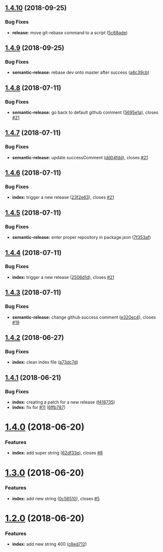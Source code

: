 ## [1.4.10](https://github.com/frontity/contribute/compare/v1.4.9...v1.4.10) (2018-09-25)


### Bug Fixes

* **release:** move git-rebase command to a script ([5c68ade](https://github.com/frontity/contribute/commit/5c68ade))

## [1.4.9](https://github.com/frontity/contribute/compare/v1.4.8...v1.4.9) (2018-09-25)


### Bug Fixes

* **semantic-release:** rebase dev onto master after success ([a8c39cb](https://github.com/frontity/contribute/commit/a8c39cb))

## [1.4.8](https://github.com/frontity/contribute/compare/v1.4.7...v1.4.8) (2018-07-11)


### Bug Fixes

* **semantic-release:** go back to default github comment ([5695e1a](https://github.com/frontity/contribute/commit/5695e1a)), closes [#21](https://github.com/frontity/contribute/issues/21)

## [1.4.7](https://github.com/frontity/contribute/compare/v1.4.6...v1.4.7) (2018-07-11)


### Bug Fixes

* **semantic-release:** update successComment ([dd04fdd](https://github.com/frontity/contribute/commit/dd04fdd)), closes [#21](https://github.com/frontity/contribute/issues/21)

## [1.4.6](https://github.com/frontity/contribute/compare/v1.4.5...v1.4.6) (2018-07-11)


### Bug Fixes

* **index:** trigger a new release ([23f2e63](https://github.com/frontity/contribute/commit/23f2e63)), closes [#21](https://github.com/frontity/contribute/issues/21)

## [1.4.5](https://github.com/frontity/contribute/compare/v1.4.4...v1.4.5) (2018-07-11)


### Bug Fixes

* **semantic-release:** enter proper repository in package.json ([7f353af](https://github.com/frontity/contribute/commit/7f353af))

## [1.4.4](https://github.com/frontity/ci/compare/v1.4.3...v1.4.4) (2018-07-11)


### Bug Fixes

* **index:** trigger a new release ([2506d1d](https://github.com/frontity/ci/commit/2506d1d)), closes [#21](https://github.com/frontity/ci/issues/21)

## [1.4.3](https://github.com/frontity/ci/compare/v1.4.2...v1.4.3) (2018-07-11)


### Bug Fixes

* **semantic-release:** change github success comment ([e320ec4](https://github.com/frontity/ci/commit/e320ec4)), closes [#19](https://github.com/frontity/ci/issues/19)

## [1.4.2](https://github.com/frontity/ci/compare/v1.4.1...v1.4.2) (2018-06-27)


### Bug Fixes

* **index:** clean index file ([a73dc7d](https://github.com/frontity/ci/commit/a73dc7d))

## [1.4.1](https://github.com/frontity/ci/compare/v1.4.0...v1.4.1) (2018-06-21)


### Bug Fixes

* **index:** creating a patch for a new release ([f418735](https://github.com/frontity/ci/commit/f418735))
* **index:** fix for [#11](https://github.com/frontity/ci/issues/11) ([6ffb787](https://github.com/frontity/ci/commit/6ffb787))

# [1.4.0](https://github.com/frontity/ci/compare/v1.3.0...v1.4.0) (2018-06-20)


### Features

* **index:** add super string ([62df33e](https://github.com/frontity/ci/commit/62df33e)), closes [#8](https://github.com/frontity/ci/issues/8)

# [1.3.0](https://github.com/frontity/ci/compare/v1.2.0...v1.3.0) (2018-06-20)


### Features

* **index:** add new string ([0c56510](https://github.com/frontity/ci/commit/0c56510)), closes [#5](https://github.com/frontity/ci/issues/5)

# [1.2.0](https://github.com/frontity/ci/compare/v1.1.0...v1.2.0) (2018-06-20)


### Features

* **index:** add new string 400 ([c8ed712](https://github.com/frontity/ci/commit/c8ed712))
